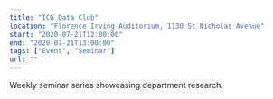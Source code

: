 ```yaml
---
title: "ICG Data Club"
location: "Florence Irving Auditorium, 1130 St Nicholas Avenue"
start: "2020-07-21T12:00:00"
end: "2020-07-21T13:00:00"
tags: ["Event", "Seminar"]
url: ""
---
```


Weekly seminar series showcasing department research.

<!-- endexcerpt -->
